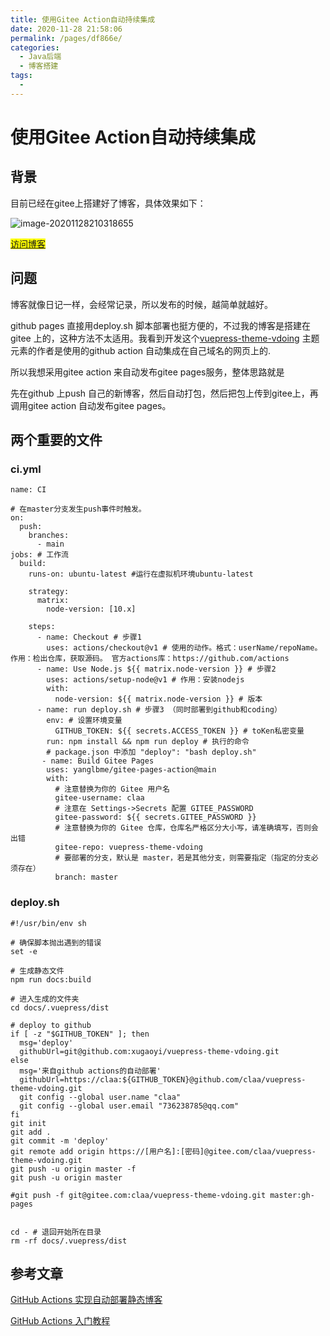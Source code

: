 ```yaml
---
title: 使用Gitee Action自动持续集成
date: 2020-11-28 21:58:06
permalink: /pages/df866e/
categories:
  - Java后端
  - 博客搭建
tags:
  - 
---
```

#  使用Gitee Action自动持续集成

## 背景

目前已经在gitee上搭建好了博客，具体效果如下：

![image-20201128210318655](https://gitee.com/claa/tuci/raw/master/img/image-20201128210318655.png)

<mark>[访问博客](http://claa.gitee.io/vuepress-theme-vdoing/)</mark>

## 问题

博客就像日记一样，会经常记录，所以发布的时候，越简单就越好。

github pages 直接用deploy.sh 脚本部署也挺方便的，不过我的博客是搭建在gitee 上的，这种方法不太适用。我看到开发这个[vuepress-theme-vdoing](https://doc.xugaoyi.com/vuepress-theme-vdoing-doc/) 主题元素的作者是使用的github action 自动集成在自己域名的网页上的.

所以我想采用gitee action 来自动发布gitee pages服务，整体思路就是

先在github 上push 自己的新博客，然后自动打包，然后把包上传到gitee上，再调用gitee action 自动发布gitee pages。

## 两个重要的文件

### ci.yml

```
name: CI

# 在master分支发生push事件时触发。
on: 
  push:
    branches:
      - main
jobs: # 工作流
  build:
    runs-on: ubuntu-latest #运行在虚拟机环境ubuntu-latest

    strategy:
      matrix:
        node-version: [10.x]

    steps: 
      - name: Checkout # 步骤1
        uses: actions/checkout@v1 # 使用的动作。格式：userName/repoName。作用：检出仓库，获取源码。 官方actions库：https://github.com/actions
      - name: Use Node.js ${{ matrix.node-version }} # 步骤2
        uses: actions/setup-node@v1 # 作用：安装nodejs
        with:
          node-version: ${{ matrix.node-version }} # 版本
      - name: run deploy.sh # 步骤3 （同时部署到github和coding）
        env: # 设置环境变量
          GITHUB_TOKEN: ${{ secrets.ACCESS_TOKEN }} # toKen私密变量
        run: npm install && npm run deploy # 执行的命令  
        # package.json 中添加 "deploy": "bash deploy.sh"
       - name: Build Gitee Pages
        uses: yanglbme/gitee-pages-action@main
        with:
          # 注意替换为你的 Gitee 用户名
          gitee-username: claa
          # 注意在 Settings->Secrets 配置 GITEE_PASSWORD
          gitee-password: ${{ secrets.GITEE_PASSWORD }}
          # 注意替换为你的 Gitee 仓库，仓库名严格区分大小写，请准确填写，否则会出错
          gitee-repo: vuepress-theme-vdoing
          # 要部署的分支，默认是 master，若是其他分支，则需要指定（指定的分支必须存在）
          branch: master

```

### deploy.sh

```
#!/usr/bin/env sh

# 确保脚本抛出遇到的错误
set -e

# 生成静态文件
npm run docs:build

# 进入生成的文件夹
cd docs/.vuepress/dist

# deploy to github
if [ -z "$GITHUB_TOKEN" ]; then
  msg='deploy'
  githubUrl=git@github.com:xugaoyi/vuepress-theme-vdoing.git
else
  msg='来自github actions的自动部署'
  githubUrl=https://claa:${GITHUB_TOKEN}@github.com/claa/vuepress-theme-vdoing.git
  git config --global user.name "claa"
  git config --global user.email "736238785@qq.com"
fi
git init
git add .
git commit -m 'deploy'
git remote add origin https://[用户名]:[密码]@gitee.com/claa/vuepress-theme-vdoing.git
git push -u origin master -f
git push -u origin master

#git push -f git@gitee.com:claa/vuepress-theme-vdoing.git master:gh-pages


cd - # 退回开始所在目录
rm -rf docs/.vuepress/dist
```



## 参考文章

[GitHub Actions 实现自动部署静态博客](https://xugaoyi.com/pages/6b9d359ec5aa5019/#%E5%89%8D%E8%A8%80)

 [GitHub Actions 入门教程](http://www.ruanyifeng.com/blog/2019/09/getting-started-with-github-actions.html?20191227113947#comment-last)